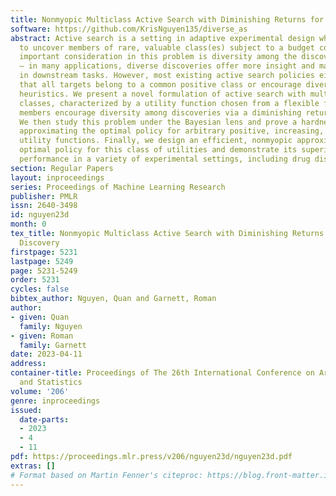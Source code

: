 ```yaml
---
title: Nonmyopic Multiclass Active Search with Diminishing Returns for Diverse Discovery
software: https://github.com/KrisNguyen135/diverse_as
abstract: Active search is a setting in adaptive experimental design where we aim
  to uncover members of rare, valuable class(es) subject to a budget constraint. An
  important consideration in this problem is diversity among the discovered targets
  – in many applications, diverse discoveries offer more insight and may be preferable
  in downstream tasks. However, most existing active search policies either assume
  that all targets belong to a common positive class or encourage diversity via simple
  heuristics. We present a novel formulation of active search with multiple target
  classes, characterized by a utility function chosen from a flexible family whose
  members encourage diversity among discoveries via a diminishing returns mechanism.
  We then study this problem under the Bayesian lens and prove a hardness result for
  approximating the optimal policy for arbitrary positive, increasing, and concave
  utility functions. Finally, we design an efficient, nonmyopic approximation to the
  optimal policy for this class of utilities and demonstrate its superior empirical
  performance in a variety of experimental settings, including drug discovery.
section: Regular Papers
layout: inproceedings
series: Proceedings of Machine Learning Research
publisher: PMLR
issn: 2640-3498
id: nguyen23d
month: 0
tex_title: Nonmyopic Multiclass Active Search with Diminishing Returns for Diverse
  Discovery
firstpage: 5231
lastpage: 5249
page: 5231-5249
order: 5231
cycles: false
bibtex_author: Nguyen, Quan and Garnett, Roman
author:
- given: Quan
  family: Nguyen
- given: Roman
  family: Garnett
date: 2023-04-11
address:
container-title: Proceedings of The 26th International Conference on Artificial Intelligence
  and Statistics
volume: '206'
genre: inproceedings
issued:
  date-parts:
  - 2023
  - 4
  - 11
pdf: https://proceedings.mlr.press/v206/nguyen23d/nguyen23d.pdf
extras: []
# Format based on Martin Fenner's citeproc: https://blog.front-matter.io/posts/citeproc-yaml-for-bibliographies/
---
```

